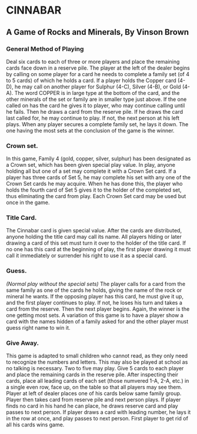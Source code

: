 # CINNABAR
## A Game of Rocks and Minerals, By Vinson Brown
### General Method of Playing
Deal six cards to each of three or more players and place the remaining cards face down in a reserve pile. The player at the left of the dealer begins by calling on some player for a card he needs to complete a family set (of 4 to 5 cards) of which he holds a card. If a player holds the Copper card (4-D), he may call on another player for Sulphur (4-C), Silver (4-B), or Gold (4-A). The word COPPER is in large type at the bottom of the card, and the other minerals of the set or family are in smaller type just above. If the one called on has the card he gives it to player, who may continue calling until he fails. Then he draws a card from the reserve pile. If he draws the card last called for, he may continue to play. If not, the next person at his left plays. When any player secures a complete family set, he lays it down. The one having the most sets at the conclusion of the game is the winner. 
### Crown set.
In this game, Family 4 (gold, copper, silver, sulphur) has been designated as a Crown set, which has been given special play value. In
play, anyone holding all but one of a set may complete it with a Crown Set card. If a player has three cards of Set 5, he may complete his set with any one of the Crown Set cards he may
acquire. When he has done this, the player who holds the fourth card of Set 5 gives it to the holder of the completed set, thus eliminating the card from play. Each Crown Set card may be used but once in the game.
### Title Card.
The Cinnabar card is given special value. After the cards are distributed, anyone holding the title card may call its name. All players hlding or later drawing a card of this set must turn it over to the holder of the title card. If no one has this card at the beginning of play, the first player drawing it must call it immediately or surrender his right to use it as a special card.

### Guess.
_(Normal play without the special sets)_
The player calls for a card from the same family as one of the cards he holds, giving the name of the rock or mineral he wants. If the opposing player has this card, he must give it up, and the first player continues to play. If not, he loses his turn and takes a card from the reserve. Then the next player begins. Again, the winner is the one getting most sets. A variation of this game is to have a
player show a card with the names hidden of a family asked for and the other player must guess right name to win it.

### Give Away.
This game is adapted to small children who cannot read, as they only need to recognize the numbers and letters. This may also be played at school as no talking is necessary. Two to five may play. Give 5 cards to each player and place the remaining cards in the reserve pile.  After inspecting their cards, place all leading cards of each set (those numvered 1-A, 2-A, etc.) in a single even row, face up, on the table so that all players may see them. Player at left of dealer places one of his cards below same family group. Player then takes card from reserve pile and next person plays. If player finds no card in his hand he can place, he draws reserve card and play passes to next person. If player draws a card with leading number, he lays it in the row at once, and play passes to next person. First player to get rid of all his cards wins game.
